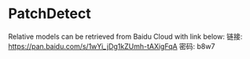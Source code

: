 # PatchDetect

Relative models can be retrieved from Baidu Cloud with link below:
链接: https://pan.baidu.com/s/1wYi_jDg1kZUmh-tAXigFqA  密码: b8w7
